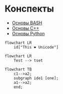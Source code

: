 # Конспекты
* [Основы BASH](bash.md)
* [Основы C++](cpp.md)
* [Основы Python](python.md)



```mermaid
flowchart LR 
	id["This ❤ Unicode"]
```


```mermaid
flowchart LR
    Test --> tset

```
```mermaid
flowchart TB 
	c1-->a2; 
	subgraph ide1 [one]; 
	a1-->a2;
	end;
```
